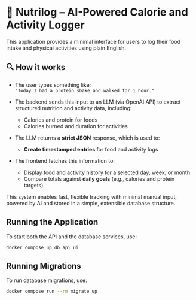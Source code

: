 # 🥦 Nutrilog – AI-Powered Calorie and Activity Logger

This application provides a minimal interface for users to log their food intake and physical activities using plain English.

## 🔍 How it works

- The user types something like:  
  `"Today I had a protein shake and walked for 1 hour."`

- The backend sends this input to an LLM (via OpenAI API) to extract structured nutrition and activity data, including:
  - Calories and protein for foods
  - Calories burned and duration for activities

- The LLM returns a **strict JSON** response, which is used to:
  - **Create timestamped entries** for food and activity logs

- The frontend fetches this information to:
  - Display food and activity history for a selected day, week, or month
  - Compare totals against **daily goals** (e.g., calories and protein targets)

This system enables fast, flexible tracking with minimal manual input, powered by AI and stored in a simple, extensible database structure.

## Running the Application
To start both the API and the database services, use:

```bash
docker compose up db api ui
```

## Running Migrations
To run database migrations, use:

```bash
docker compose run --rm migrate up
```